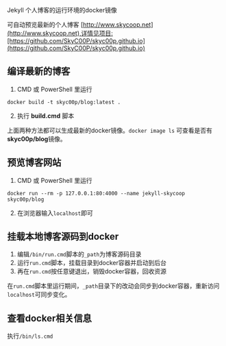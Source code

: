 
Jekyll 个人博客的运行环境的docker镜像

可自动预览最新的个人博客 [http://www.skycoop.net](http://www.skycoop.net),详情见项目:[https://github.com/SkyC00P/skyc00p.github.io](https://github.com/SkyC00P/skyc00p.github.io)

## 编译最新的博客 ##

1. CMD 或 PowerShell 里运行
```
docker build -t skyc00p/blog:latest .
```

2. 执行 **build.cmd** 脚本

上面两种方法都可以生成最新的docker镜像。`docker image ls` 可查看是否有**skyc00p/blog**镜像。


## 预览博客网站 ##

1. CMD 或 PowerShell 里运行
```
docker run --rm -p 127.0.0.1:80:4000 --name jekyll-skycoop skyc00p/blog
```

2. 在浏览器输入`localhost`即可

## 挂载本地博客源码到docker ##

1. 编辑`/bin/run.cmd`脚本的`_path`为博客源码目录
2. 运行`run.cmd`脚本，挂载目录到docker容器并启动到后台
3. 再在`run.cmd`按任意键退出，销毁docker容器，回收资源

在`run.cmd`脚本里运行期间，`_path`目录下的改动会同步到docker容器，重新访问`localhost`可同步变化。

## 查看docker相关信息 ##

执行`/bin/ls.cmd`